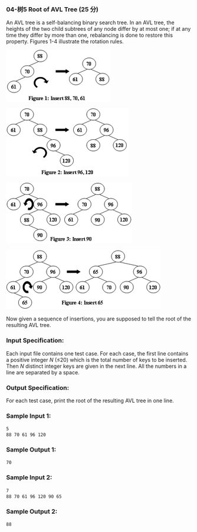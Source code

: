 ### 04-树5 Root of AVL Tree (25 分)

An AVL tree is a self-balancing binary search tree. In an AVL tree, the heights of the two child subtrees of any node differ by at most one; if at any time they differ by more than one, rebalancing is done to restore this property. Figures 1-4 illustrate the rotation rules.

![Figure 1: Insert 88,70,61](fig1.jpg)

![Figure 2: Insert 96,120](fig2.jpg)

![Figure 3: Insert 90](fig3.jpg)

![Figure 4: Insert 65](fig4.jpg)

Now given a sequence of insertions, you are supposed to tell the root of the resulting AVL tree.

### Input Specification:

Each input file contains one test case. For each case, the first line contains a positive integer *N* (≤20) which is the total number of keys to be inserted. Then *N* distinct integer keys are given in the next line. All the numbers in a line are separated by a space.

### Output Specification:

For each test case, print the root of the resulting AVL tree in one line.

### Sample Input 1:

```in
5
88 70 61 96 120
```

### Sample Output 1:

```out
70
```

### Sample Input 2:

```
7
88 70 61 96 120 90 65
```

### Sample Output 2:

```
88
```